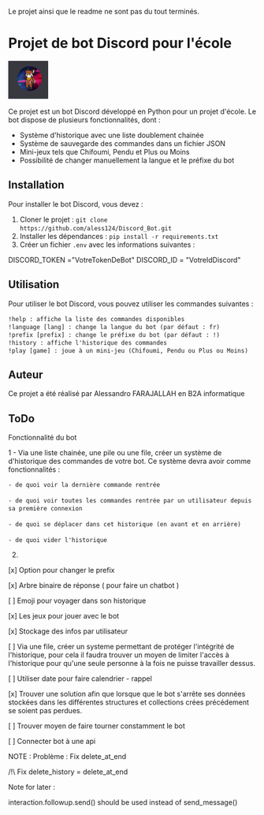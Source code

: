 Le projet ainsi que le readme ne sont pas du tout terminés.

# Projet de bot Discord pour l'école

![Bot Discord](/image/ppdiscord%20-%20Copie.PNG)

Ce projet est un bot Discord développé en Python pour un projet d'école. Le bot dispose de plusieurs fonctionnalités, dont :

- Système d'historique avec une liste doublement chainée
- Système de sauvegarde des commandes dans un fichier JSON
- Mini-jeux tels que Chifoumi, Pendu et Plus ou Moins
- Possibilité de changer manuellement la langue et le préfixe du bot

## Installation

Pour installer le bot Discord, vous devez :

1. Cloner le projet : `git clone https://github.com/aless124/Discord_Bot.git`
2. Installer les dépendances : `pip install -r requirements.txt`
3. Créer un fichier `.env` avec les informations suivantes :

DISCORD_TOKEN ="VotreTokenDeBot"
DISCORD_ID = "VotreIdDiscord"

## Utilisation

Pour utiliser le bot Discord, vous pouvez utiliser les commandes suivantes :

    !help : affiche la liste des commandes disponibles
    !language [lang] : change la langue du bot (par défaut : fr)
    !prefix [prefix] : change le préfixe du bot (par défaut : !)
    !history : affiche l'historique des commandes
    !play [game] : joue à un mini-jeu (Chifoumi, Pendu ou Plus ou Moins)

## Auteur

Ce projet a été réalisé par Alessandro FARAJALLAH en B2A informatique


## ToDo

Fonctionnalité du bot 

1 - Via une liste chainée, une pile ou une file, créer un système de d'historique des commandes de votre bot. Ce système devra avoir comme fonctionnalités :

    - de quoi voir la dernière commande rentrée
    
    - de quoi voir toutes les commandes rentrée par un utilisateur depuis sa première connexion
    
    - de quoi se déplacer dans cet historique (en avant et en arrière)
    
    - de quoi vider l'historique

2.

[x] Option pour changer le prefix

[x] Arbre binaire de réponse ( pour faire un chatbot )

[ ] Emoji pour voyager dans son historique

[x] Les jeux pour jouer avec le bot

[x] Stockage des infos par utilisateur  

[ ] Via une file, créer un systeme permettant de protéger l'intégrité de l'historique, pour cela il faudra trouver un moyen de limiter l'accès à l'historique pour qu'une seule personne à la fois ne puisse travailler dessus.

[ ] Utiliser date pour faire calendrier - rappel 

[x]  Trouver une solution afin que lorsque que le bot s'arrête ses données stockées dans les différentes structures et collections crées précédement se soient pas perdues.

[ ] Trouver moyen de faire tourner constamment le bot

[ ] Connecter bot à une api

NOTE :
Problème :
Fix delete_at_end

/!\ Fix delete_history = delete_at_end

Note for later :

interaction.followup.send() should be used instead of send_message()



